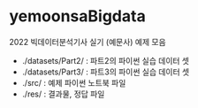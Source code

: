 # yemoonsaBigdata
2022 빅데이터분석기사 실기 (예문사) 예제 모음

- ./datasets/Part2/ : 파트2의 파이썬 실습 데이터 셋
- ./datasets/Part3/ : 파트3의 파이썬 실습 데이터 셋
- ./src/ : 예제 파이썬 노트북 파일
- ./res/ : 결과물, 정답 파일
